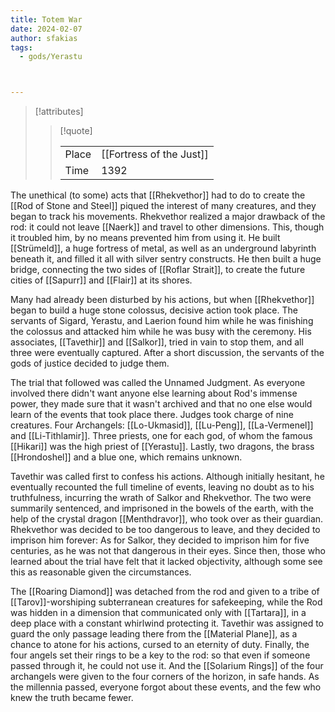 ```yaml
---
title: Totem War
date: 2024-02-07
author: sfakias
tags:
  - gods/Yerastu



---
```

> [!attributes]
> 
> > [!quote]
> >
> > | | |
> > | --- | --- |
> > | Place | [[Fortress of the Just]] |
> > | Time | 1392 |

The unethical (to some) acts that [[Rhekvethor]] had to do to create the [[Rod of Stone and Steel]] piqued the interest of many creatures, and they began to track his movements. Rhekvethor realized a major drawback of the rod: it could not leave [[Naerk]] and travel to other dimensions. This, though it troubled him, by no means prevented him from using it. He built [[Strümeld]], a huge fortress of metal, as well as an underground labyrinth beneath it, and filled it all with silver sentry constructs. He then built a huge bridge, connecting the two sides of [[Roflar Strait]], to create the future cities of [[Sapurr]] and [[Flair]] at its shores.

Many had already been disturbed by his actions, but when [[Rhekvethor]] began to build a huge stone colossus, decisive action took place. The servants of Sigard, Yerastu, and Laerion found him while he was finishing the colossus and attacked him while he was busy with the ceremony. His associates, [[Tavethir]] and [[Salkor]], tried in vain to stop them, and all three were eventually captured. After a short discussion, the servants of the gods of justice decided to judge them.

The trial that followed was called the Unnamed Judgment. As everyone involved there didn't want anyone else learning about Rod's immense power, they made sure that it wasn't archived and that no one else would learn of the events that took place there. Judges took charge of nine creatures. Four Archangels: [[Lo-Ukmasid]], [[Lu-Peng]], [[La-Vermenel]] and [[Li-Tithlamir]]. Three priests, one for each god, of whom the famous [[Hikari]] was the high priest of [[Yerastu]]. Lastly, two dragons, the brass [[Hrondoshel]] and a blue one, which remains unknown.

Tavethir was called first to confess his actions. Although initially hesitant, he eventually recounted the full timeline of events, leaving no doubt as to his truthfulness, incurring the wrath of Salkor and Rhekvethor. The two were summarily sentenced, and imprisoned in the bowels of the earth, with the help of the crystal dragon [[Menthdravor]], who took over as their guardian. Rhekvethor was decided to be too dangerous to leave, and they decided to imprison him forever: As for Salkor, they decided to imprison him for five centuries, as he was not that dangerous in their eyes. Since then, those who learned about the trial have felt that it lacked objectivity, although some see this as reasonable given the circumstances.

The [[Roaring Diamond]] was detached from the rod and given to a tribe of [[Tarov]]-worshiping subterranean creatures for safekeeping, while the Rod was hidden in a dimension that communicated only with [[Tartara]], in a deep place with a constant whirlwind protecting it. Tavethir was assigned to guard the only passage leading there from the [[Material Plane]], as a chance to atone for his actions, cursed to an eternity of duty. Finally, the four angels set their rings to be a key to the rod: so that even if someone passed through it, he could not use it. And the [[Solarium Rings]] of the four archangels were given to the four corners of the horizon, in safe hands. As the millennia passed, everyone forgot about these events, and the few who knew the truth became fewer.